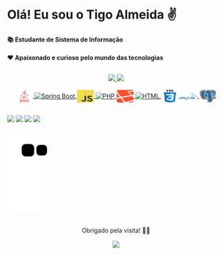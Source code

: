<H1> Olá! Eu sou o Tigo Almeida ✌️</H1>  
<H4> 📚 Estudante de Sistema de Informação </H4>
<H4> ❤ Apaixonado e curioso pelo mundo das tecnologias </H4>

  ##

<div align="center">
  <a href="https://github.com/tiagodalmeida87">
  <img height="180em" src="https://github-readme-stats.vercel.app/api?username=tiagodalmeida87&show_icons=true&theme=dark&include_all_commits=true&count_private=true"/>
  <img height="180em" src="https://github-readme-stats.vercel.app/api/top-langs/?username=tiagodalmeida87&layout=compact&langs_count=7&theme=dark"/>
</div>

<div align="center" style="display: inline_block"><br>
    <img align="center" alt="Java" height="30" width="40" src="https://github.com/devicons/devicon/blob/master/icons/java/java-plain-wordmark.svg" />
    <img align="center" alt="Spring Boot" height="30" width="40" src="https://cdn.jsdelivr.net/gh/devicons/devicon/icons/spring/spring-original-wordmark.svg" />
    <img align="center" alt="JavaScript" height="30" width="40" src="https://github.com/devicons/devicon/blob/master/icons/javascript/javascript-original.svg" />
    <img align="center" alt="PHP" height="30" width="40" src="https://cdn.jsdelivr.net/gh/devicons/devicon/icons/php/php-original.svg" />
    <img align="center" alt="Laravel" height="30" width="40" src="https://github.com/devicons/devicon/blob/master/icons/laravel/laravel-plain.svg" />
    <img align="center" alt="HTML" height="30" width="40" src="https://cdn.jsdelivr.net/gh/devicons/devicon/icons/html5/html5-original.svg"/>
    <img align="center" alt="CSS" height="30" width="40" src="https://github.com/devicons/devicon/blob/master/icons/css3/css3-original-wordmark.svg"/>
    <img align="center" alt="MySQL" height="30" width="40" src="https://github.com/devicons/devicon/blob/master/icons/mysql/mysql-plain-wordmark.svg"/>
    <img align="center" alt="Postgresql" height="30" width="40" src="https://github.com/devicons/devicon/blob/master/icons/postgresql/postgresql-original.svg" />  
</div>

  ##

<div> 
    <a href="https://www.linkedin.com/in/tiagodalmeida87/" target="_blank"><img src="https://img.shields.io/badge/-LinkedIn-%230077B5?style=for-the-badge&logo=linkedin&logoColor=white" target="_blank"></a> 
    <a href="https://www.instagram.com/tiagodalmeida87/" target="_blank"><img src="https://img.shields.io/badge/-Instagram-%23E4405F?style=for-the-badge&logo=instagram&logoColor=white" target="_blank"></a>
    <a href="https://t.me/tiagodalmeida87" target="_blank"><img src="https://img.shields.io/badge/Telegram-2CA5E0?style=for-the-badge&logo=telegram&logoColor=white" target="_blank"></a>
    <a href = "mailto:tiagodalmeida87@gmail.com"><img src="https://img.shields.io/badge/Gmail-D14836?style=for-the-badge&logo=gmail&logoColor=white" target="_blank"></a> 

  ![Snake animation](https://github.com/tiagodalmeida87/tiagodalmeida87/blob/output/github-contribution-grid-snake.svg)
 
</div>

  ##
  
<div align="center">
  <p align="center"> Obrigado pela visita! 👋👋 </p>  
  <p> <img align="center" src="https://profile-counter.glitch.me/tiagodalmeida87/count.svg" /></p>
</div>
